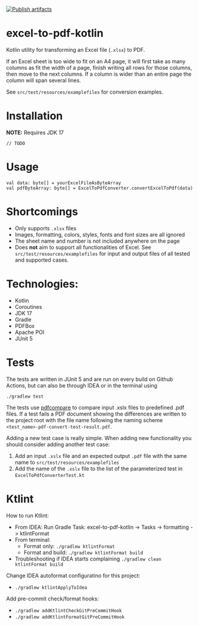 [![Publish artifacts](https://github.com/navikt/excel-to-pdf-kotlin/actions/workflows/release.yml/badge.svg)](https://github.com/navikt/excel-to-pdf-kotlin/actions/workflows/release.yml)

excel-to-pdf-kotlin
================

Kotlin utility for transforming an Excel file (`.xlsx`) to PDF.

If an Excel sheet is too wide to fit on an A4 page, it
will first take as many columns as fit the width of a page, finish writing all rows for those columns, then move to the
next columns. If a column is wider than an entire page the column will span several lines.

See `src/test/resources/examplefiles` for conversion examples.

# Installation

**NOTE:** Requires JDK 17

```
// TODO
```

# Usage

```
val data: byte[] = yourExcelFileAsByteArray
val pdfByteArray: byte[] = ExcelToPdfConverter.convertExcelToPdf(data)
```

# Shortcomings

* Only supports `.xlsx` files
* Images, formatting, colors, styles, fonts and font sizes are all ignored
* The sheet name and number is not included anywhere on the page
* Does **not** aim to support all functionalities of Excel. See `src/test/resources/examplefiles` for input and output files of all tested and supported cases. 

# Technologies:
* Kotlin
* Coroutines
* JDK 17
* Gradle
* PDFBox
* Apache POI
* JUnit 5

# Tests

The tests are written in JUnit 5 and are run on every build on Github Actions, but can also be through IDEA or in the terminal using
```
./gradlew test
```

The tests use [pdfcompare](https://github.com/red6/pdfcompare) to compare input .xslx files to predefined .pdf files.
If a test fails a PDF document showing the differences are written to the project root with the file name following the
naming scheme `<test_name>-pdf-convert-test-result.pdf`.

Adding a new test case is really simple. When adding new functionality you should consider adding another test case:
1. Add an input `.xslx` file and an expected output `.pdf` file with the same name to `src/test/resources/examplefiles`
2. Add the name of the `.xslx` file to the list of the parameterized test in `ExcelToPdfConverterTest.kt`

# Ktlint
How to run Ktlint:
* From IDEA: Run Gradle Task: excel-to-pdf-kotlin -> Tasks -> formatting -> ktlintFormat
* From terminal:
    * Format only: `./gradlew ktlintFormat`
    * Format and build: `./gradlew ktlintFormat build`
* Troubleshooting if IDEA starts complaining `./gradlew clean ktlintFormat build`

Change IDEA autoformat configuratino for this project:
* `./gradlew ktlintApplyToIdea`

Add pre-commit check/format hooks:
* `./gradlew addKtlintCheckGitPreCommitHook`
* `./gradlew addKtlintFormatGitPreCommitHook`
